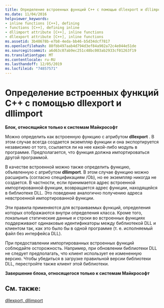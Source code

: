 ```yaml
---
title: Определение встроенных функций C++ с помощью dllexport и dllimport
ms.date: 11/04/2016
helpviewer_keywords:
- inline functions [C++], defining
- functions [C++], defining inline
- dllimport attribute [C++], inline functions
- dllexport attribute [C++], inline functions
ms.assetid: 3b48678b-e7b8-4eda-bb46-b5d34dcf7817
ms.openlocfilehash: 88fbb497aab4d794d3ef84a902a72c4e044e51de
ms.sourcegitcommit: a6d63c07ab9ec251c48bc003ab2933cf01263f19
ms.translationtype: MT
ms.contentlocale: ru-RU
ms.lasthandoff: 12/05/2019
ms.locfileid: "74857571"
---
```

# <a name="defining-inline-c-functions-with-dllexport-and-dllimport"></a>Определение встроенных функций C++ с помощью dllexport и dllimport

**Блок, относящийся только к системам Майкрософт**

Можно определить как встроенную функцию с атрибутом **dllexport** . В этом случае всегда создается экземпляр функции и она экспортируется независимо от того, ссылается ли на нее какой-либо модуль в программе. Предполагается, что функция должна импортироваться другой программой.

В качестве встроенной можно также определить функцию, объявленную с атрибутом **dllimport**. В этом случае функцию можно расширить (согласно спецификациям /Ob), но ее экземпляр никогда не создается. В частности, если принимается адрес встроенной импортированной функции, возвращается адрес функции, находящейся в библиотеке DLL. Это поведение аналогично получению адреса невстроенной импортированной функции.

Эти правила применяются для встраиваемых функций, определения которых отображаются внутри определения класса. Кроме того, локальные статические данные и строки во встроенных функциях поддерживают одинаковые идентификаторы между библиотекой DLL и клиентом так, как это было бы в одной программе (т. е. исполняемый файл без интерфейса DLL).

При предоставлении импортированных встроенных функций соблюдайте осторожность. Например, при обновлении библиотеки DLL не следует предполагать, что клиент использует ее измененную версию. Чтобы убедиться в загрузке правильной версии библиотеки DLL, перестройте также клиент этой библиотеки.

**Завершение блока, относящегося только к системам Майкрософт**

## <a name="see-also"></a>См. также:

[dllexport, dllimport](../cpp/dllexport-dllimport.md)